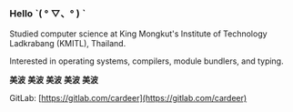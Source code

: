 ### Hello ˋ( ° ▽、° ) ˋ
Studied computer science at King Mongkut's Institute of Technology Ladkrabang (KMITL), Thailand.

Interested in operating systems, compilers, module bundlers, and typing.

**美波** **美波** **美波** **美波** **美波**

GitLab: [https://gitlab.com/cardeer](https://gitlab.com/cardeer)
